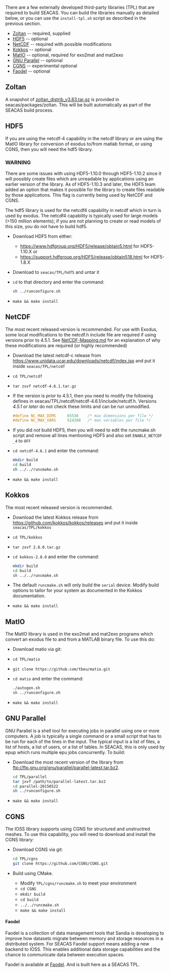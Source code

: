 There are a few externally developed third-party libraries (TPL) that
are required to build SEACAS. You can build the libraries manually as
detailed below, or you can use the `install-tpl.sh` script as
described in the previous section.

 * [Zoltan](#zoltan) -- required, supplied
 * [HDF5](#hdf5) -- optional
 * [NetCDF](#netcdf) -- required with possible modifications
 * [Kokkos](#kokkos) -- optional
 * [MatIO](#matio) -- optional, required for exo2mat and mat2exo
 * [GNU Parallel](#gnu-parallel) -- optional
 * [CGNS](#cgns) -- experimental optional
 * [Faodel](#faodel) -- optional

## Zoltan
A snapshot of [zoltan_distrib\_v3.83.tar.gz](http://www.cs.sandia.gov/Zoltan/Zoltan_download.html) is provided in seacas/packages/zoltan.  This will be built automatically as part of the SEACAS build process.

## HDF5
If you are using the netcdf-4 capability in the netcdf library or are using the MatIO library for conversion of exodus to/from matlab format, or using CGNS, then you will need the hdf5 library.

### WARNING
There are some issues with using HDF5-1.10.0 through HDF5-1.10.2 since
it will possibly create files which are unreadable by applications
using an earlier version of the library.  As of HDF5-1.10.3 and later,
the HDF5 team added an option that makes it possible for the library
to create files readable by those applications. This flag is currently
being used by NetCDF and CGNS.

The hdf5 library is used for the netcdf4 capability in netcdf which in
turn is used by exodus.  The netcdf4 capability is typically used for
large models (>150 million elements); if you are not planning to
create or read models of this size, you do not have to build hdf5.

   * Download HDF5 from either:
     * <https://www.hdfgroup.org/HDF5/release/obtain5.html> for HDF5-1.10.X or
     * <https://support.hdfgroup.org/HDF5/release/obtain518.html> for HDF5-1.8.X

   * Download to `seacas/TPL/hdf5` and untar it

   * `cd` to that directory and enter the command:
     ```bash
     sh ../runconfigure.sh
     ```

   * `make && make install`

## NetCDF
The most recent released version is recommended. For use with Exodus, some local modifications to the netcdf.h include file are required if using versions prior to 4.5.1.  See [NetCDF-Mapping.md](NetCDF-Mapping.md) for an explanation of why these modifications are required (or highly recommended)

 * Download the latest netcdf-c release from <https://www.unidata.ucar.edu/downloads/netcdf/index.jsp> and put it inside `seacas/TPL/netcdf`

 * `cd TPL/netcdf`

 * `tar zxvf netcdf-4.6.1.tar.gz`

 * If the version is *prior* to 4.5.1, then you need to modify the
   following defines in
   seacas/TPL/netcdf/netcdf-4.6.1/include/netcdf.h.  Versions *4.5.1 or
   later* do not check these limits and can be run unmodified.
   ```c
   #define NC_MAX_DIMS     65536    /* max dimensions per file */
   #define NC_MAX_VARS     524288   /* max variables per file */
   ```

 * If you did *not* build HDF5, then you will need to edit the runcmake.sh script and remove all lines mentioning HDF5 and also set `ENABLE_NETCDF
_4` to `OFF`

 * `cd netcdf-4.6.1` and enter the command:
   ```bash
   mkdir build
   cd build
   sh ../../runcmake.sh
   ```

 * `make && make install`

## Kokkos
The most recent released version is recommended. 

 * Download the latest Kokkos release from <https://github.com/kokkos/kokkos/releases> and put it inside `seacas/TPL/kokkos`

 * `cd TPL/kokkos`

 * `tar zxvf 2.8.0.tar.gz`

 * `cd kokkos-2.8.0` and enter the command:
   ```bash
   mkdir build
   cd build
   sh ../../runcmake.sh
   ```

 * The default `runcmake.sh` will only build the `serial` device. Modify build options to tailor for your system as documented in the Kokkos documentation.

 * `make && make install`

## MatIO
The MatIO library is used in the exo2mat and mat2exo programs which convert an exodus file to and from a MATLAB binary file.  To use this do:

 * Download matio via git:

 * `cd TPL/matio`

 * `git clone https://github.com/tbeu/matio.git`

 * `cd matio` and enter the command:
   ```bash
   ./autogen.sh
   sh ../runconfigure.sh
   ```

 * `make && make install`

## GNU Parallel

GNU Parallel is a shell tool for executing jobs in parallel using one or more computers. A job is typically a single command or a small script that has to be run for each of the lines in the input. The typical input is a list of files, a list of hosts, a list of users, or a list of tables.  In SEACAS, this is only used by epup which runs multiple epu jobs concurrently.  To build:

 * Download the most recent version of the library from <ftp://ftp.gnu.org/gnu/parallel/parallel-latest.tar.bz2>.
   ```bash
   cd TPL/parallel
   tar jxvf /path/to/parallel-latest.tar.bz2
   cd parallel-20150522
   sh ../runconfigure.sh
   ```

 *  `make && make install`

## CGNS
The IOSS library supports using CGNS for structured and unstructred meshes.  To use this capability, you will need to download and install the CGNS library:

  * Download CGNS via git:
    ```bash
    cd TPL/cgns
    git clone https://github.com/CGNS/CGNS.git
    ```

  * Build using CMake.
     * Modify `TPL/cgns/runcmake.sh` to meet your environment
     * `cd CGNS`
     * `mkdir build`
     * `cd build`
     * `../../runcmake.sh`
     * `make && make install`

#### Faodel
Faodel is a collection of data management tools that Sandia is developing to improve how datasets migrate between memory and storage resources in a distributed system. For SEACAS Faodel support means adding a new backend to IOSS. This enables additional data storage capabilities and the chance to communicate data between execution spaces.

Faodel is available at [Faodel](https://github.com/faodel/faodel). And is built here as a SEACAS TPL.
